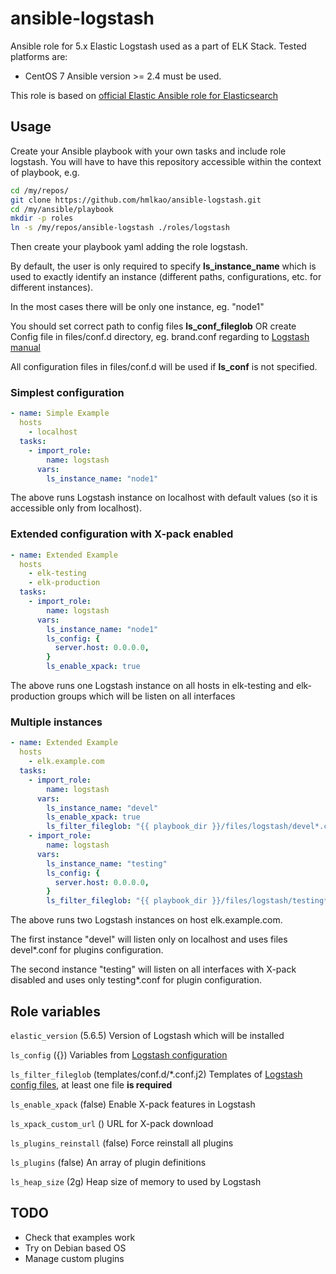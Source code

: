 # ansible-logstash
Ansible role for 5.x Elastic Logstash used as a part of ELK Stack.
Tested platforms are:
* CentOS 7
Ansible version >= 2.4 must be used.

This role is based on [official Elastic Ansible role for Elasticsearch](https://github.com/elastic/ansible-elasticsearch)

## Usage
Create your Ansible playbook with your own tasks and include role logstash. You will have to have this repository accessible within the context of playbook, e.g.
```bash
cd /my/repos/
git clone https://github.com/hmlkao/ansible-logstash.git
cd /my/ansible/playbook
mkdir -p roles
ln -s /my/repos/ansible-logstash ./roles/logstash
```

Then create your playbook yaml adding the role logstash.

By default, the user is only required to specify **ls_instance_name**  which is used to exactly identify an instance (different paths, configurations, etc. for different instances).

In the most cases there will be only one instance, eg. "node1"

You should set correct path to config files **ls_conf_fileglob** OR create Config file in files/conf.d directory, eg. brand.conf regarding to [Logstash manual](https://www.elastic.co/guide/en/logstash/current/configuration-file-structure.html)

All configuration files in files/conf.d will be used if **ls_conf** is not specified.

### Simplest configuration
```yaml
- name: Simple Example
  hosts
    - localhost
  tasks:
    - import_role:
        name: logstash
      vars:
        ls_instance_name: "node1"
```
The above runs Logstash instance on localhost with default values (so it is accessible only from localhost).

### Extended configuration with X-pack enabled
```yaml
- name: Extended Example
  hosts
    - elk-testing
    - elk-production
  tasks:
    - import_role:
        name: logstash
      vars:
        ls_instance_name: "node1"
        ls_config: {
          server.host: 0.0.0.0,
        }
        ls_enable_xpack: true
```

The above runs one Logstash instance on all hosts in elk-testing and elk-production groups which will be listen on all interfaces
### Multiple instances
```yaml
- name: Extended Example
  hosts
    - elk.example.com
  tasks:
    - import_role:
        name: logstash
      vars:
        ls_instance_name: "devel"
        ls_enable_xpack: true
        ls_filter_fileglob: "{{ playbook_dir }}/files/logstash/devel*.conf"
    - import_role:
        name: logstash
      vars:
        ls_instance_name: "testing"
        ls_config: {
          server.host: 0.0.0.0,
        }
        ls_filter_fileglob: "{{ playbook_dir }}/files/logstash/testing*.conf"
```

The above runs two Logstash instances on host elk.example.com.

The first instance "devel" will listen only on localhost and uses files devel*.conf for plugins configuration.

The second instance "testing" will listen on all interfaces with X-pack disabled and uses only testing*.conf for plugin configuration.

## Role variables
`elastic_version`         (5.6.5) Version of Logstash which will be installed

`ls_config`               ({}) Variables from [Logstash configuration](https://www.elastic.co/guide/en/logstash/current/logstash-settings-file.html)

`ls_filter_fileglob`      (templates/conf.d/*.conf.j2) Templates of [Logstash config files](https://www.elastic.co/guide/en/logstash/current/configuration-file-structure.html), at least one file **is required**

`ls_enable_xpack`         (false) Enable X-pack features in Logstash

`ls_xpack_custom_url`     () URL for X-pack download

`ls_plugins_reinstall`    (false) Force reinstall all plugins

`ls_plugins`              (false) An array of plugin definitions

`ls_heap_size`            (2g) Heap size of memory to used by Logstash


## TODO
* Check that examples work
* Try on Debian based OS
* Manage custom plugins
